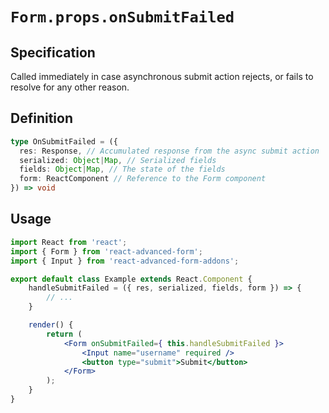 # `Form.props.onSubmitFailed`

## Specification
Called immediately in case asynchronous submit action rejects, or fails to resolve for any other reason.

## Definition
```ts
type OnSubmitFailed = ({
  res: Response, // Accumulated response from the async submit action
  serialized: Object|Map, // Serialized fields
  fields: Object|Map, // The state of the fields
  form: ReactComponent // Reference to the Form component
}) => void
```

## Usage
```jsx
import React from 'react';
import { Form } from 'react-advanced-form';
import { Input } from 'react-advanced-form-addons';

export default class Example extends React.Component {
    handleSubmitFailed = ({ res, serialized, fields, form }) => {
        // ...
    }

    render() {
        return (
            <Form onSubmitFailed={ this.handleSubmitFailed }>
                <Input name="username" required />
                <button type="submit">Submit</button>
            </Form>
        );
    }
}
```
